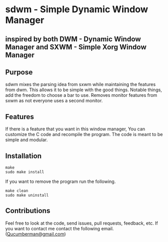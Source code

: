 # sdwm - Simple Dynamic Window Manager
## inspired by both DWM - Dynamic Window Manager and SXWM - Simple Xorg Window Manager

## Purpose
sdwm mixes the parsing idea from sxwm while maintaining the features from dwm. This allows it to be simple with the good things. Notable things, add the freedom to choose a bar to use. Removes monitor features from sxwm as not everyone uses a second monitor.

## Features
If there is a feature that you want in this window manager, You can customize the C code and recompile the program. The code is meant to be simple and modular.

## Installation
```
make
sudo make install
```

If you want to remove the program run the following.
```
make clean
sudo make uninstall
```

## Contributions
Feel free to look at the code, send issues, pull requests, feedback, etc. If you want to contact me contact the following email.
(Qucumberman@gmail.com)
